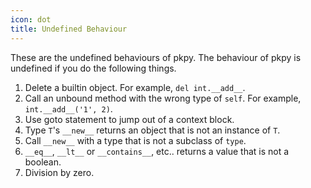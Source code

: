 ```yaml
---
icon: dot
title: Undefined Behaviour
---
```


These are the undefined behaviours of pkpy. The behaviour of pkpy is undefined if you do the following things.

1. Delete a builtin object. For example, `del int.__add__`.
2. Call an unbound method with the wrong type of `self`. For example, `int.__add__('1', 2)`.
3. Use goto statement to jump out of a context block.
4. Type `T`'s `__new__` returns an object that is not an instance of `T`.
5. Call `__new__` with a type that is not a subclass of `type`.
6. `__eq__`, `__lt__` or `__contains__`, etc.. returns a value that is not a boolean.
7. Division by zero.